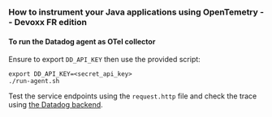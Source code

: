 ### How to instrument your Java applications using OpenTemetry -- Devoxx FR edition

#### To run the Datadog agent as OTel collector

Ensure to export `DD_API_KEY` then use the provided script:
```shell
export DD_API_KEY=<secret_api_key>
./run-agent.sh
```

Test the service endpoints using the `request.http` file and check the trace using [the Datadog backend](https://app.datadoghq.eu/account/login).
